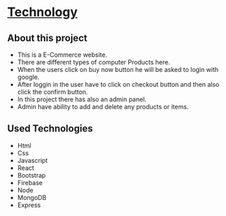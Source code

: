 
# [Technology](https://technology-shop-1e32b.web.app/)

## About this project
- This is a E-Commerce website. 
- There are different types of computer Products here. 
- When the users click on buy now button he will be asked to login with google.
- After loggin in the user have to click on checkout button and then also click the confirm button. 
- In this project there has also an admin panel. 
- Admin have ability to add and delete any products or items.

## Used Technologies
- Html
- Css
- Javascript
- React
- Bootstrap
- Firebase
- Node
- MongoDB
- Express

